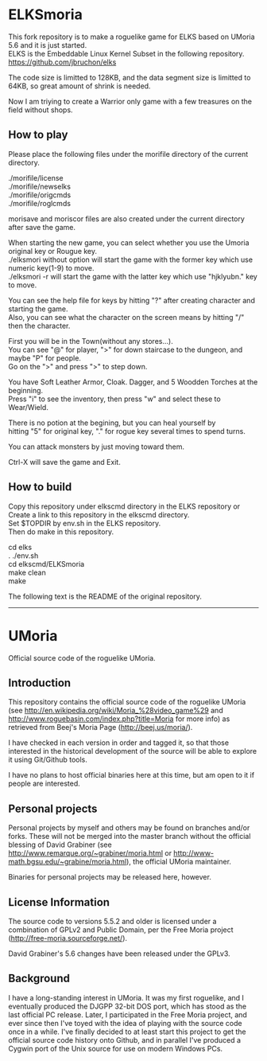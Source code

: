 # ELKSmoria
This fork repository is to make a roguelike game for ELKS based on UMoria 5.6 and it is just started.  
ELKS is the Embeddable Linux Kernel Subset in the following repository.  
https://github.com/jbruchon/elks

The code size is limitted to 128KB, and the data segment size is limitted to 64KB,
so great amount of shrink is needed.

Now I am triying to create a Warrior only game with a few treasures on the field without shops.

## How to play
Please place the following files under the morifile directory of the current directory.

./morifile/license  
./morifile/newselks  
./morifile/origcmds  
./morifile/roglcmds  

morisave and moriscor files are also created under the current directory after save the game.

When starting the new game, you can select whether you use the Umoria original key or Rougue key.  
./elksmori without option will start the game with the former key which use numeric key(1-9) to move.  
./elksmori -r will start the game with the latter key which use "hjklyubn." key to move.  

You can see the help file for keys by hitting "?" after creating character and starting the game.  
Also, you can see what the character on the screen means by hitting "/" then the character.  

First you will be in the Town(without any stores...).  
You can see "@" for player, ">" for down staircase to the dungeon, and maybe "P" for people.  
Go on the ">" and press ">" to step down.  

You have Soft Leather Armor, Cloak. Dagger, and 5 Woodden Torches at the beginning.  
Press "i" to see the inventory, then press "w" and select these to Wear/Wield.  

There is no potion at the begining, but you can heal yourself by  
hitting "5" for original key, "." for rogue key several times to spend turns.  

You can attack monsters by just moving toward them.  

Ctrl-X will save the game and Exit.  

## How to build
Copy this repository under elkscmd directory in the ELKS repository or  
Create a link to this repository in the elkscmd directory.  
Set $TOPDIR by env.sh in the ELKS repository.   
Then do make in this repository.  

cd elks  
. ./env.sh  
cd elkscmd/ELKSmoria  
make clean  
make  

The following text is the README of the original repository.

----------------------------------------------------------------------
# UMoria
Official source code of the roguelike UMoria.

## Introduction
This repository contains the official source code of the roguelike UMoria (see http://en.wikipedia.org/wiki/Moria_%28video_game%29 and http://www.roguebasin.com/index.php?title=Moria for more info) as retrieved from Beej's Moria Page (http://beej.us/moria/).

I have checked in each version in order and tagged it, so that those interested in the historical development of the source will be able to explore it using Git/Github tools.

I have no plans to host official binaries here at this time, but am open to it if people are interested.

## Personal projects
Personal projects by myself and others may be found on branches and/or forks. These will not be merged into the master branch without the official blessing of David Grabiner (see http://www.remarque.org/~grabiner/moria.html or http://www-math.bgsu.edu/~grabine/moria.html), the official UMoria maintainer.

Binaries for personal projects may be released here, however.

## License Information
The source code to versions 5.5.2 and older is licensed under a combination of GPLv2 and Public Domain, per the Free Moria project (http://free-moria.sourceforge.net/).

David Grabiner's 5.6 changes have been released under the GPLv3.

## Background
I have a long-standing interest in UMoria. It was my first roguelike, and I eventually produced the DJGPP 32-bit DOS port, which has stood as the last official PC release. Later, I participated in the Free Moria project, and ever since then I've toyed with the idea of playing with the source code once in a while. I've finally decided to at least start this project to get the official source code history onto Github, and in parallel I've produced a Cygwin port of the Unix source for use on modern Windows PCs.
